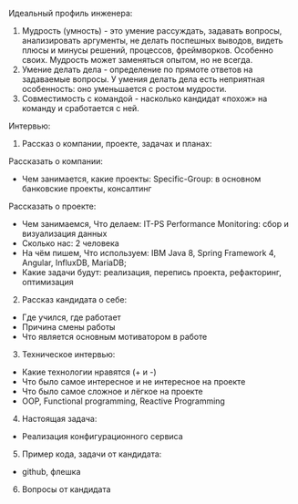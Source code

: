 Идеальный профиль инженера:
1) Мудрость (умность) - это умение рассуждать, задавать вопросы, анализировать аргументы, не делать поспешных выводов, видеть плюсы и минусы решений, процессов, фреймворков. Особенно своих. Мудрость может заменяться опытом, но не всегда.
2) Умение делать дела - определение по прямоте ответов на задаваемые вопросы. У умения делать дела есть неприятная особенность: оно уменьшается с ростом мудрости.
3) Совместимость с командой - насколько кандидат «похож» на команду и сработается с ней. 

Интервью:

1. Рассказ о компании, проекте, задачах и планах:

Рассказать о компании: 
- Чем занимается, какие проекты: Specific-Group: в основном банковские проекты, консалтинг

Рассказать о проекте: 
- Чем занимаемся, Что делаем: IT-PS Performance Monitoring: сбор и визуализация данных
- Сколько нас: 2 человека
- На чём пишем, Что используем: IBM Java 8, Spring Framework 4, Angular, InfluxDB, MariaDB;
- Какие задачи будут: реализация, перепись проекта, рефакторинг, оптимизация

2. Рассказ кандидата о себе:
- Где учился, где работает
- Причина смены работы
- Что является основным мотиватором в работе

3. Техническое интервью:
- Какие технологии нравятся (+ и -)
- Что было самое интересное и не интересное на проекте
- Что было самое сложное и лёгкое на проекте
- OOP, Functional programming, Reactive Programming

4. Настоящая задача:
- Реализация конфигурационного сервиса

5. Пример кода, задачи от кандидата: 
- github, флешка

6. Вопросы от кандидата